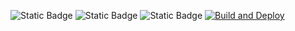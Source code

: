 ![Static Badge](https://img.shields.io/badge/language-python-green)
![Static Badge](https://img.shields.io/badge/license-Apache%202.0-blue)
![Static Badge](https://img.shields.io/badge/platform-linux-red)
[![Build and Deploy](https://github.com/ShanmukhaSreenivas/SE-Fall-2024-HW1/actions/workflows/workflow.yml/badge.svg)](https://github.com/ShanmukhaSreenivas/SE-Fall-2024-HW1/actions/workflows/workflow.yml)
